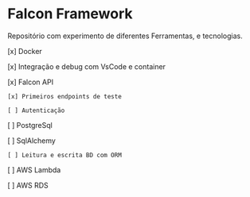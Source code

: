 # Falcon Framework

Repositório com experimento de diferentes Ferramentas, e tecnologias.

[x] Docker

[x] Integração e debug com VsCode e container 

[x] Falcon API

    [x] Primeiros endpoints de teste

    [ ] Autenticação

[ ] PostgreSql

[ ] SqlAlchemy

    [ ] Leitura e escrita BD com ORM

[ ] AWS Lambda

[ ] AWS RDS




